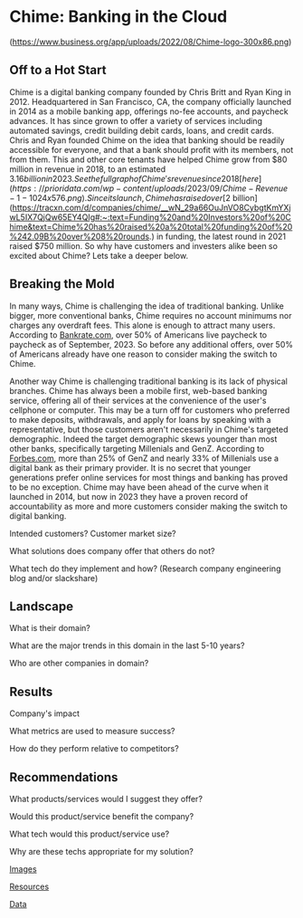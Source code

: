 # Chime: Banking in the Cloud

(https://www.business.org/app/uploads/2022/08/Chime-logo-300x86.png)

## Off to a Hot Start

Chime is a digital banking company founded by Chris Britt and Ryan King in 2012. Headquartered in San Francisco, CA, the company officially launched in 2014 as a mobile banking app, offerings no-fee accounts, and paycheck advances. It has since grown to offer a variety of services including automated savings, credit building debit cards, loans, and credit cards. Chris and Ryan founded Chime on the idea that banking should be readily accessible for everyone, and that a bank should profit with its members, not from them. This and other core tenants have helped Chime grow from $80 million in revenue in 2018, to an estimated $3.16 billion in 2023. See the full graph of Chime's revenue since 2018 [here](https://prioridata.com/wp-content/uploads/2023/09/Chime-Revenue-1-1024x576.png). Since its launch, Chime has raised over [$2 billion](https://tracxn.com/d/companies/chime/__wN_29a66OuJnVO8CybgtKmYXjwL5IX7QjQw65EY4QIg#:~:text=Funding%20and%20Investors%20of%20Chime&text=Chime%20has%20raised%20a%20total%20funding%20of%20%242.09B%20over%208%20rounds.) in funding, the latest round in 2021 raised $750 million. So why have customers and investers alike been so excited about Chime? Lets take a deeper below.

## Breaking the Mold

In many ways, Chime is challenging the idea of traditional banking. Unlike bigger, more conventional banks, Chime requires no account minimums nor charges any overdraft fees. This alone is enough to attract many users. According to [Bankrate.com](https://www.bankrate.com/finance/credit-cards/living-paycheck-to-paycheck-statistics/), over 50% of Americans live paycheck to paycheck as of September, 2023. So before any additional offers, over 50% of Americans already have one reason to consider making the switch to Chime.

Another way Chime is challenging traditional banking is its lack of physical branches. Chime has always been a mobile first, web-based banking service, offering all of their services at the convenience of the user's cellphone or computer. This may be a turn off for customers who preferred to make deposits, withdrawals, and apply for loans by speaking with a representative, but those customers aren't necessarily in Chime's targeted demographic. Indeed the target demographic skews younger than most other banks, specifically targeting Millenials and GenZ. According to [Forbes.com](https://www.forbes.com/sites/ronshevlin/2022/05/16/2022-online-bank-ranking-chime-at-the-top-current-coming-on-strong/?sh=7d099ae81573), more than 25% of GenZ and nearly 33% of Millenials use a digital bank as their primary provider. It is no secret that younger generations prefer online services for most things and banking has proved to be no exception. Chime may have been ahead of the curve when it launched in 2014, but now in 2023 they have a proven record of accountability as more and more customers consider making the switch to digital banking.

Intended customers? Customer market size?

What solutions does company offer that others do not?

What tech do they implement and how? (Research company engineering blog and/or slackshare)


## Landscape

What is their domain?

What are the major trends in this domain in the last 5-10 years?

Who are other companies in domain?


## Results

Company's impact

What metrics are used to measure success?

How do they perform relative to competitors?

## Recommendations

What products/services would I suggest they offer?

Would this product/service benefit the company?

What tech would this product/service use?

Why are these techs appropriate for my solution?






[Images](Images)

[Resources](Resources)

[Data](Data)



